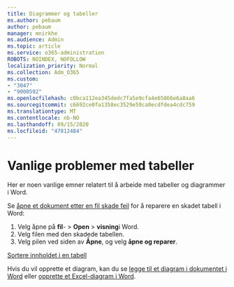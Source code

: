 ```yaml
---
title: Diagrammer og tabeller
ms.author: pebaum
author: pebaum
manager: mnirkhe
ms.audience: Admin
ms.topic: article
ms.service: o365-administration
ROBOTS: NOINDEX, NOFOLLOW
localization_priority: Normal
ms.collection: Adm_O365
ms.custom:
- "3047"
- "9000592"
ms.openlocfilehash: c0bca112ea345dedc7fa5e9cfa4e65866e6a8aa6
ms.sourcegitcommit: c6692ce0fa1358ec3529e59ca0ecdfdea4cdc759
ms.translationtype: MT
ms.contentlocale: nb-NO
ms.lasthandoff: 09/15/2020
ms.locfileid: "47812484"
---
```

# <a name="common-issues-with-tables"></a>Vanlige problemer med tabeller 

Her er noen vanlige emner relatert til å arbeide med tabeller og diagrammer i Word.

Se [åpne et dokument etter en fil skade feil](https://support.office.com/article/47df9d48-2165-4411-a699-1786ac734bc3) for å reparere en skadet tabell i Word:

 1. Velg åpne på **fil**-  >  **Open**  >  **visning**i Word.
 2. Velg filen med den skadede tabellen.
 3. Velg pilen ved siden av **Åpne**, og velg **åpne og reparer**.

[Sortere innholdet i en tabell](https://support.office.com/article/F8392477-4613-49CD-ABA6-7C2E48F1D91F)

Hvis du vil opprette et diagram, kan du se [legge til et diagram i dokumentet i Word](https://support.office.com/article/ff48e3eb-5e04-4368-a39e-20df7c798932) eller [opprette et Excel-diagram i Word](https://support.office.com/article/11A7D2F0-4487-4A9B-BBC6-D50916CD4A57).